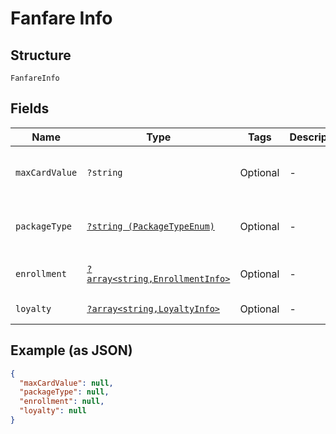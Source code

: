 
# Fanfare Info

## Structure

`FanfareInfo`

## Fields

| Name | Type | Tags | Description | Getter | Setter |
|  --- | --- | --- | --- | --- | --- |
| `maxCardValue` | `?string` | Optional | - | getMaxCardValue(): ?string | setMaxCardValue(?string maxCardValue): void |
| `packageType` | [`?string (PackageTypeEnum)`](../../doc/models/package-type-enum.md) | Optional | - | getPackageType(): ?string | setPackageType(?string packageType): void |
| `enrollment` | [`?array<string,EnrollmentInfo>`](../../doc/models/enrollment-info.md) | Optional | - | getEnrollment(): ?array | setEnrollment(?array enrollment): void |
| `loyalty` | [`?array<string,LoyaltyInfo>`](../../doc/models/loyalty-info.md) | Optional | - | getLoyalty(): ?array | setLoyalty(?array loyalty): void |

## Example (as JSON)

```json
{
  "maxCardValue": null,
  "packageType": null,
  "enrollment": null,
  "loyalty": null
}
```

